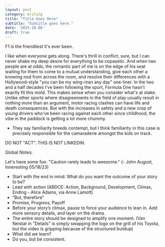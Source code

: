 ```yaml
---
layout: post
category: writing
title: "Title Goes Here"
subtitle: "Subtitle goes here."
date: '2023-10-08'
draft: true
---
```


F1 is the friendliest it's ever been.

I like when everyone gets along. There's thrill in conflict, sure, but I can never shake my deep desire for everything to be copasetic. And when two people are at odds, the romantic part of me is on the edge of his seat waiting for them to come to a mutual understanding, give each other a knowing nod from across the room, and resolve their differences with a Hollywood-style "you can be my wing-man any day" one-liner. In the two and a half decades I've been following the sport, Formula One hasn't exactly fit this mold. This makes sense when you consider what's at stake. Unlike other sports where disagreements in the field of play usually result in nothing more than an argument, motor racing clashes can have life and death consequences. But with the increases in safety and a new crop of young drivers who've been racing against each other since childhood, the vibe in the paddock is getting a lot more chummy.



- They say familiarity breeds contempt, but I think familiarity in this case is precisely responsible for the camaraderie amongst the kids on track.


DO NOT "ACT". THIS IS NOT LINKEDIN.

Global Notes:

Let's have some fun. "Caution rarely leads to awesome." (- John August, Inneresting 05/18/23)

- Start with the end in mind: What do you want the outcome of your story to be?
- Lead with action (ABDCE: Action, Background, Development, Climax, Ending - Alice Adams, via Anne Lamott)
- “But, therefore”
- Promise, Progress, Payoff
- Before your story’s climax, pause to force your audience to lean in. Add more sensory details, and layer on the drama.
- The entire story should be designed to amplify one moment. (Van Neistat in "Details" is simply swapping the logo on the grill of his Toyota, but the video is gripping because of the structured buildup)
- What did we learn?
- Do you, but be consistent.
